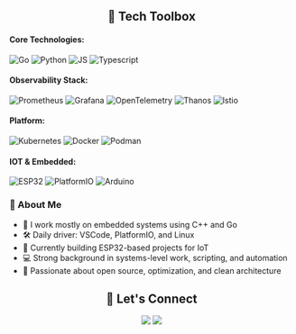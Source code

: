 <h2 align="center">🧰 Tech Toolbox</h2>


#### Core Technologies:

![Go](https://img.shields.io/badge/Go-00ADD8?style=flat-square&logo=go&logoColor=white)
![Python](https://img.shields.io/badge/Python-3776AB?style=flat-square&logo=python&logoColor=white)
![JS](https://img.shields.io/badge/JavaScript-F7DF1E?style=flat-square&logo=javascript&logoColor=white)
![Typescript](https://img.shields.io/badge/TypeScript-3178C6?style=flat-square&logo=typescript&logoColor=white)

#### Observability Stack:

![Prometheus](https://img.shields.io/badge/Prometheus-EB5D00?style=flat-square&logo=prometheus&logoColor=white)
![Grafana](https://img.shields.io/badge/Grafana-1F77B4?style=flat-square&logo=grafana&logoColor=white)
![OpenTelemetry](https://img.shields.io/badge/OpenTelemetry-6B9AB5?style=flat-square&logo=opentelemetry&logoColor=white)
![Thanos](https://img.shields.io/badge/Thanos-4E7E8C?style=flat-square&logo=thanos&logoColor=white)
![Istio](https://img.shields.io/badge/Istio-4479A1?style=flat-square&logo=istio&logoColor=white)

#### Platform:

![Kubernetes](https://img.shields.io/badge/Kubernetes-326CE5?style=flat-square&logo=kubernetes&logoColor=white)
![Docker](https://img.shields.io/badge/Docker-2496ED?style=flat-square&logo=docker&logoColor=white)
![Podman](https://img.shields.io/badge/Podman-8C5E2F?style=flat-square&logo=podman&logoColor=white)

#### IOT & Embedded:

![ESP32](https://img.shields.io/badge/ESP32-000000?style=flat-square&logo=espressif&logoColor=white)
![PlatformIO](https://img.shields.io/badge/PlatformIO-FF6600?style=flat-square&logo=platformio&logoColor=white)
![Arduino](https://img.shields.io/badge/Arduino-00979D?style=flat-square&logo=arduino&logoColor=white)

### 👋 About Me

- 🔧 I work mostly on embedded systems using C++ and Go
- 🛠️ Daily driver: VSCode, PlatformIO, and Linux
- 📡 Currently building ESP32-based projects for IoT
- 💻 Strong background in systems-level work, scripting, and automation
- 🧠 Passionate about open source, optimization, and clean architecture

<h2 align="center">🙌 Let's Connect</h2>

<p align="center">
  <a href="https://www.linkedin.com/in/YOUR_LINKEDIN"><img src="https://img.shields.io/badge/LinkedIn-blue?logo=linkedin&style=for-the-badge"/></a>
  <a href="mailto:david.ragot14@gmail.com"><img src="https://img.shields.io/badge/Email-D14836?logo=gmail&logoColor=white&style=for-the-badge"/></a>
</p>
